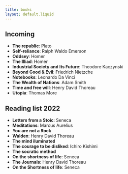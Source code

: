 ```yaml
---
title: books
layout: default.liquid
---
```


## Incoming

- **The republic**: Plato
- **Self-reliance**: Ralph Waldo Emerson
- **Oddsey**: Homer
- **The Illiad**: Homer
- **Industrial Society and Its Future**: Theodore Kaczynski
- **Beyond Good & Evil**: Friedrich Nietzche
- **Notebooks**: Leonardo Da Vinci
- **The Wealth of Nations**: Adam Smith
- **Time and free will**: Henry David Thoreau
- **Utopia**: Thomas More


## Reading list 2022

- **Letters from a Stoic**: Seneca
- **Meditations**: Marcus Aurelius
- **You are not a Rock**
- **Walden**: Henry David Thoreau
- **The mind iluminated**
- **The courage to be disliked**: Ichiro Kishimi
- **The socratic method**
- **On the shortness of life**: Seneca
- **The Journals**: Henry David Thoreau 
- **On the Shortness of life**: Seneca 
